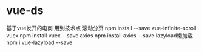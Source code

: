 # vue-ds
基于vue发开的电商
用到技术点
滚动分页
npm install --save vue-infinite-scroll
vuex
npm install vuex --save
axios
npm install axios --save
lazyload懒加载
 npm i vue-lazyload  --save
